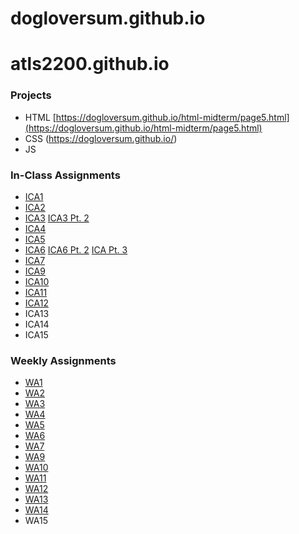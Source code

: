 # dogloversum.github.io

# atls2200.github.io
### **Projects**

* HTML
    [https://dogloversum.github.io/html-midterm/page5.html](https://dogloversum.github.io/html-midterm/page5.html)
* CSS
    (https://dogloversum.github.io/)
* JS

### **In-Class Assignments**

+ [ICA1](https://dogloversum.github.io/ica/ica1.pdf)
+ [ICA2](https://dogloversum.github.io/ica/ica1.pdf)
+ [ICA3](https://dogloversum.github.io/ica/ica3-part2/index.html)
    [ICA3 Pt. 2](https://dogloversum.github.io/ica/ica3a.html)
+ [ICA4](https://dogloversum.github.io/ica/ica4.html)
+ [ICA5](https://dogloversum.github.io/ica/ica5/ica5.html)
+ [ICA6](https://dogloversum.github.io/ica/ica6/ica6-part1.html)
    [ICA6 Pt. 2](https://dogloversum.github.io/ica/ica6/ica6-part2.html)
    [ICA Pt. 3](https://dogloversum.github.io/ica/ica6/ica6-part3.html)
+ [ICA7](https://dogloversum.github.io/ica/ica7.html)
+ [ICA9](https://dogloversum.github.io/ica/ica9.html)
+ [ICA10](https://dogloversum.github.io/ica/ica10.html)
+ [ICA11](https://dogloversum.github.io/ica/ica11.html)
+ [ICA12](https://dogloversum.github.io/ica/ica12/ica12.html)
+ ICA13
+ ICA14
+ ICA15

### **Weekly Assignments**

- [WA1](https://dogloversum.github.io/wa/wa1.html)
- [WA2](https://dogloversum.github.io/wa/wa2.html)
- [WA3](https://dogloversum.github.io/wa/wa3.html)
- [WA4](https://dogloversum.github.io/wa/wa4/wa4.html)
- [WA5](https://dogloversum.github.io/wa/wa5.html)
- [WA6](https://dogloversum.github.io/wa/wa6/wa6.html)
- [WA7](https://dogloversum.github.io/wa/wa7.html)
- [WA9](https://dogloversum.github.io/wa/wa9.html)
- [WA10](https://dogloversum.github.io/wa/wa10/wa10.html)
- [WA11](https://dogloversum.github.io/wa/wa11/wa11.html)
- [WA12](https://dogloversum.github.io/wa/wa12/wa12.html)
- [WA13](https://dogloversum.github.io/wa/wa13/wa13.html)
- [WA14](https://dogloversum.github.io/wa/wa14.html)
- WA15





